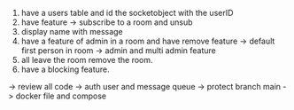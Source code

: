 1. have a users table and id the socketobject with the userID
2. have feature -> subscribe to a room and unsub
3. display name with message
4. have a feature of admin in a room and have remove feature -> default first person in room -> admin and multi admin feature
5. all leave the room remove the room.
6. have a blocking feature.

-> review all code
-> auth user and message queue
-> protect branch main
-> docker file and compose

